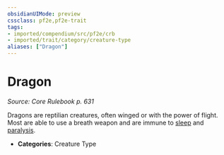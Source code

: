 ```yaml
---
obsidianUIMode: preview
cssclass: pf2e,pf2e-trait
tags:
- imported/compendium/src/pf2e/crb
- imported/trait/category/creature-type
aliases: ["Dragon"]
---
```

# Dragon  
*Source: Core Rulebook p. 631*  

Dragons are reptilian creatures, often winged or with the power of flight. Most are able to use a breath weapon and are immune to [sleep](rules/traits/sleep.md) and [paralysis](conditions.md#Paralyzed).

- **Categories**: Creature Type